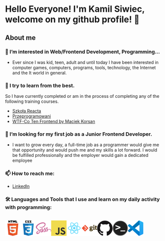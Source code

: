 # Hello Everyone! I'm Kamil Siwiec, welcome on my github profile! 👋

## About me
### 👀 I’m interested in Web/Frontend Development, Programming...
- Ever since I was kid, teen, adult and until today I have been interested in computer games, computers, programs, tools, technology, the Internet and the It world in general.
### 🌱 I try to learn from the best.
So I have currently completed or am in the process of completing any of the following training courses. 
- [Szkoła Reacta](https://szkolareacta.pl/)
- [Przeprogramowani](https://przeprogramowani.pl/)
- [WTF-Co Ten Frontend by Maciek Korsan](https://cotenfrontend.pl/)
### 💞️ I’m looking for my first job as a Junior Frontend Developer.
- I want to grow every day, a full-time job as a programmer would give me that opportunity and would push me and my skills a lot forward. I would be fulfilled professionally and the employer would gain a dedicated employee
### 📫 How to reach me:
- [LinkedIn](https://www.linkedin.com/in/kamil-siwiec/)

### 🛠️ Languages and Tools that I use and learn on my daily activity with programming:
<br/>

<img align="left" alt="HTML5" width="50px" src="https://raw.githubusercontent.com/github/explore/80688e429a7d4ef2fca1e82350fe8e3517d3494d/topics/html/html.png" />

<img align="left" alt="CSS3" width="50px" src="https://raw.githubusercontent.com/github/explore/80688e429a7d4ef2fca1e82350fe8e3517d3494d/topics/css/css.png" />

<img align="left" alt="Sass" width="50px" src="https://raw.githubusercontent.com/github/explore/80688e429a7d4ef2fca1e82350fe8e3517d3494d/topics/sass/sass.png" />

<img align="left" alt="JavaScript" width="50px" src="https://raw.githubusercontent.com/github/explore/80688e429a7d4ef2fca1e82350fe8e3517d3494d/topics/javascript/javascript.png" />

<img align="left" alt="React" width="50px" src="https://raw.githubusercontent.com/github/explore/80688e429a7d4ef2fca1e82350fe8e3517d3494d/topics/react/react.png" />

<img align="left" alt="Git" width="50px" src="https://raw.githubusercontent.com/github/explore/80688e429a7d4ef2fca1e82350fe8e3517d3494d/topics/git/git.png" />

<img align="left" alt="GitHub" width="50px" src="https://raw.githubusercontent.com/github/explore/78df643247d429f6cc873026c0622819ad797942/topics/github/github.png" />

<img align="left" alt="Terminal" width="50px" src="https://raw.githubusercontent.com/github/explore/80688e429a7d4ef2fca1e82350fe8e3517d3494d/topics/terminal/terminal.png" />

<img align="left" alt="Visual Studio Code" width="50px" src="https://raw.githubusercontent.com/github/explore/80688e429a7d4ef2fca1e82350fe8e3517d3494d/topics/visual-studio-code/visual-studio-code.png" />
<!---
Kamil-Siwiec/Kamil-Siwiec is a ✨ special ✨ repository because its `README.md` (this file) appears on your GitHub profile.
You can click the Preview link to take a look at your changes.
--->
